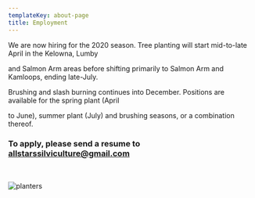```yaml
---
templateKey: about-page
title: Employment
---
```

We are now hiring for the 2020 season. Tree planting will start mid-to-late April in the Kelowna, Lumby

and Salmon Arm areas before shifting primarily to Salmon Arm and Kamloops, ending late-July.

Brushing and slash burning continues into December. Positions are available for the spring plant (April

to June), summer plant (July) and brushing seasons, or a combination thereof. 

### To apply, please send a resume to  <allstarssilviculture@gmail.com>

<br/>

![planters](/img/chrisblock.jpg)
